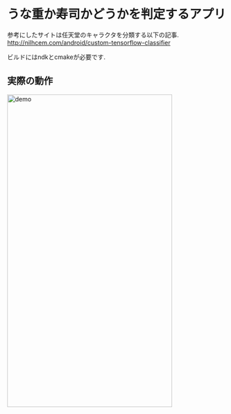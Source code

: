 # うな重か寿司かどうかを判定するアプリ
  
参考にしたサイトは任天堂のキャラクタを分類する以下の記事.  
http://nilhcem.com/android/custom-tensorflow-classifier  
  
ビルドにはndkとcmakeが必要です.  
  
## 実際の動作
<img src="/art/android.gif" width=380 height=720 alt="demo">  
